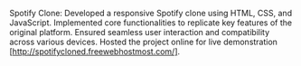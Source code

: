 Spotify Clone:
Developed a responsive Spotify clone using HTML, CSS, and JavaScript.
Implemented core functionalities to replicate key features of the original platform.
Ensured seamless user interaction and compatibility across various devices.
Hosted the project online for live demonstration [http://spotifycloned.freewebhostmost.com/].

